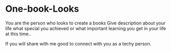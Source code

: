 # One-book-Looks

You are the person  who looks to create a books
Give description about your life what special you achieved or what important learning you get in your life at this time..

If you will share with me good to connect with you as a techy person.   
